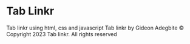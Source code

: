 # Tab Linkr
Tab linkr using html, css and javascript
Tab linkr by Gideon Adegbite
© Copyright 2023 Tab linkr. All rights reserved
